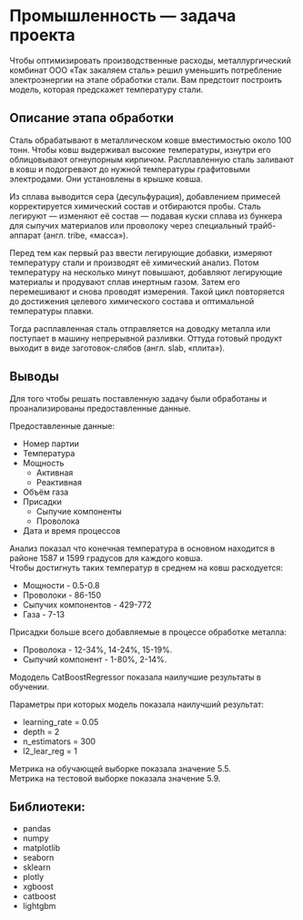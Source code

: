 # Промышленность — задача проекта
Чтобы оптимизировать производственные расходы, металлургический комбинат ООО «Так закаляем сталь» решил уменьшить потребление электроэнергии на этапе обработки стали. Вам предстоит построить модель, которая предскажет температуру стали.

## Описание этапа обработки
Сталь обрабатывают в металлическом ковше вместимостью около 100 тонн. Чтобы ковш выдерживал высокие температуры, изнутри его облицовывают огнеупорным кирпичом. Расплавленную сталь заливают в ковш и подогревают до нужной температуры графитовыми электродами. Они установлены в крышке ковша.

Из сплава выводится сера (десульфурация), добавлением примесей корректируется химический состав и отбираются пробы. Сталь легируют — изменяют её состав — подавая куски сплава из бункера для сыпучих материалов или проволоку через специальный трайб-аппарат (англ. tribe, «масса»).

Перед тем как первый раз ввести легирующие добавки, измеряют температуру стали и производят её химический анализ. Потом температуру на несколько минут повышают, добавляют легирующие материалы и продувают сплав инертным газом. Затем его перемешивают и снова проводят измерения. Такой цикл повторяется до достижения целевого химического состава и оптимальной температуры плавки.

Тогда расплавленная сталь отправляется на доводку металла или поступает в машину непрерывной разливки. Оттуда готовый продукт выходит в виде заготовок-слябов (англ. slab, «плита»).

## Выводы

Для того чтобы решать поставленную задачу были обработаны и проанализированы предоставленные данные. 

Предоставленные данные: 
* Номер партии
* Температура
* Мощность 
    * Активная
    * Реактивная
* Объём газа
* Присадки
    * Сыпучие компоненты
    * Проволока
* Дата и время процессов

Анализ показал что конечная температура в основном находится в районе 1587 и 1599 градусов для каждого ковша.  
Чтобы достигнуть таких температур в среднем на ковш расходуется:
* Мощности - 0.5-0.8
* Проволоки - 86-150
* Сыпучих компонентов - 429-772
* Газа - 7-13

Присадки больше всего добавляемые в процессе обработке металла:
* Проволока - 12-34%, 14-24%, 15-19%. 
* Сыпучий компонент - 1-80%, 2-14%.

Мододель CatBoostRegressor показала наилучшие результаты в обучении.  

Параметры при которых модель показала наилучший результат:
* learning_rate = 0.05
* depth = 2
* n_estimators = 300
* l2_lear_reg = 1

Метрика на обучающей выборке показала значение 5.5.  
Метрика на тестовой выборке показала значениe 5.9.

## Библиотеки:
* pandas
* numpy
* matplotlib
* seaborn
* sklearn
* plotly
* xgboost
* catboost
* lightgbm
